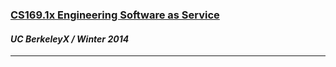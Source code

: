 <a href="https://www.edx.org/course/uc-berkeleyx/uc-berkeleyx-cs169-1x-engineering-1377" target="_blank"><h3>CS169.1x Engineering Software as Service</h3></a>
<h4><i>UC BerkeleyX / Winter 2014</i></h4>
<hr>


